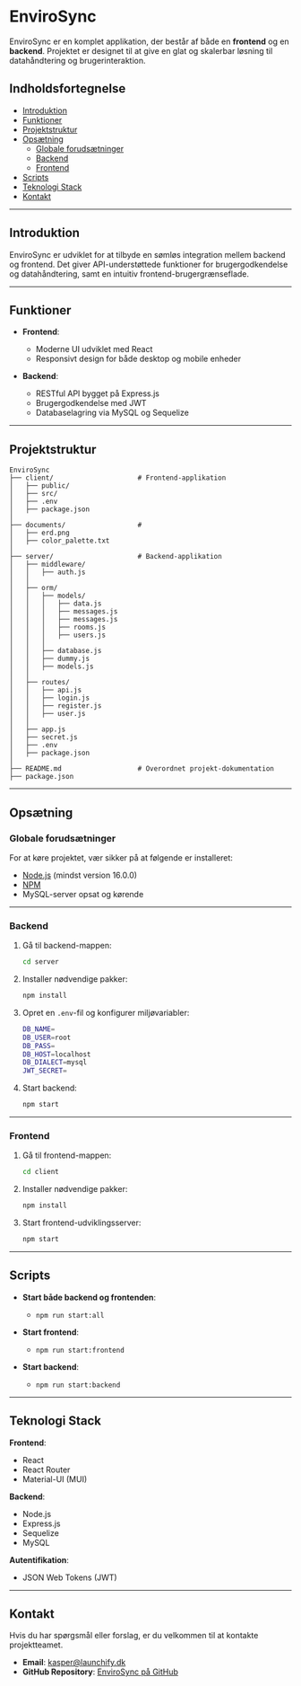 # EnviroSync

EnviroSync er en komplet applikation, der består af både en **frontend** og en **backend**. Projektet er designet til at give en glat og skalerbar løsning til datahåndtering og brugerinteraktion.

## Indholdsfortegnelse

- [Introduktion](#introduktion)
- [Funktioner](#funktioner)
- [Projektstruktur](#projektstruktur)
- [Opsætning](#opsætning)
    - [Globale forudsætninger](#globale-forudsætninger)
    - [Backend](#backend)
    - [Frontend](#frontend)
- [Scripts](#scripts)
- [Teknologi Stack](#teknologi-stack)
- [Kontakt](#kontakt)

---

## Introduktion

EnviroSync er udviklet for at tilbyde en sømløs integration mellem backend og frontend. Det giver API-understøttede funktioner for brugergodkendelse og datahåndtering, samt en intuitiv frontend-brugergrænseflade.

---

## Funktioner

- **Frontend**:
    - Moderne UI udviklet med React
    - Responsivt design for både desktop og mobile enheder

- **Backend**:
    - RESTful API bygget på Express.js
    - Brugergodkendelse med JWT
    - Databaselagring via MySQL og Sequelize

---

## Projektstruktur

```
EnviroSync
├── client/                     # Frontend-applikation
│   ├── public/           
│   ├── src/              
│   ├── .env              
│   ├── package.json       
│
├── documents/                  #
│   ├── erd.png
│   ├── color_palette.txt
│
├── server/                     # Backend-applikation
│   ├── middleware/
│   │   ├── auth.js
│   │                 
│   ├── orm/   
│   │   ├── models/
│   │   │   ├── data.js
│   │   │   ├── messages.js
│   │   │   ├── messages.js
│   │   │   ├── rooms.js
│   │   │   ├── users.js
│   │   │   
│   │   ├── database.js
│   │   ├── dummy.js
│   │   ├── models.js
│   │              
│   ├── routes/          
│   │   ├── api.js
│   │   ├── login.js
│   │   ├── register.js
│   │   ├── user.js
│   │
│   ├── app.js              
│   ├── secret.js              
│   ├── .env              
│   ├── package.json         
│
├── README.md                   # Overordnet projekt-dokumentation
├── package.json
```


---

## Opsætning

### Globale forudsætninger

For at køre projektet, vær sikker på at følgende er installeret:

- [Node.js](https://nodejs.org) (mindst version 16.0.0)
- [NPM](https://www.npmjs.com/)
- MySQL-server opsat og kørende

---

### Backend

1. Gå til backend-mappen:
   ```bash
   cd server
   ```

2. Installer nødvendige pakker:
   ```bash
   npm install
   ```

3. Opret en `.env`-fil og konfigurer miljøvariabler:
   ```bash
   DB_NAME=
   DB_USER=root
   DB_PASS=
   DB_HOST=localhost
   DB_DIALECT=mysql
   JWT_SECRET=
   ```

4. Start backend:
   ```bash
   npm start
   ```

---

### Frontend

1. Gå til frontend-mappen:
   ```bash
   cd client
   ```

2. Installer nødvendige pakker:
   ```bash
   npm install
   ```

3. Start frontend-udviklingsserver:
   ```bash
   npm start
   ```

---

## Scripts

- **Start både backend og frontenden**:
  - `npm run start:all`

- **Start frontend**:
    - `npm run start:frontend`

- **Start backend**:
    - `npm run start:backend`

---

## Teknologi Stack

**Frontend**:
- React
- React Router
- Material-UI (MUI)

**Backend**:
- Node.js
- Express.js
- Sequelize
- MySQL

**Autentifikation**:
- JSON Web Tokens (JWT)

---

## Kontakt

Hvis du har spørgsmål eller forslag, er du velkommen til at kontakte projektteamet.

- **Email**: [kasper@launchify.dk](mailto:kasper@launchify.dk)
- **GitHub Repository**: [EnviroSync på GitHub](#)
